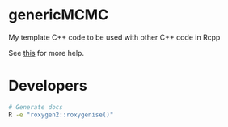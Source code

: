 # genericMCMC
My template C++ code to be used with other C++ code in Rcpp

See [this][1] for more help.

[1]: http://r-pkgs.had.co.nz/src.html

# Developers

```bash
# Generate docs
R -e "roxygen2::roxygenise()"
```

